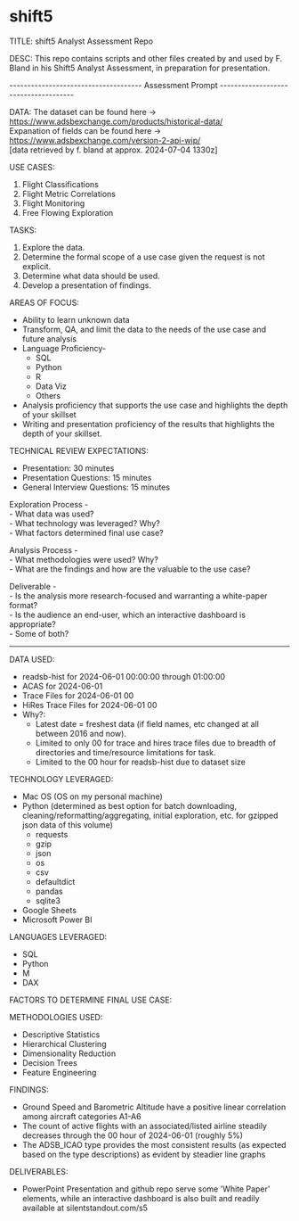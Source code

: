 # shift5
TITLE: shift5 Analyst Assessment Repo

DESC: This repo contains scripts and other files created by and used by F. Bland in his Shift5 Analyst Assessment, in preparation for presentation.


------------------------------------- Assessment Prompt -------------------------------------

DATA: The dataset can be found here -> https://www.adsbexchange.com/products/historical-data/  
Expanation of fields can be found here -> https://www.adsbexchange.com/version-2-api-wip/  
[data retrieved by f. bland at approx. 2024-07-04 1330z]

USE CASES:  
  1) Flight Classifications 
  2) Flight Metric Correlations
  3) Flight Monitoring
  4) Free Flowing Exploration  

TASKS:<br> 
  1) Explore the data.  
  2) Determine the formal scope of a use case given the request is not explicit.  
  3) Determine what data should be used.  
  4) Develop a presentation of findings.

AREAS OF FOCUS:  
  - Ability to learn unknown data  
  - Transform, QA, and limit the data to the needs of the use case and future analysis  
  - Language Proficiency-
    - SQL  
    - Python  
    - R   
    - Data Viz  
    - Others  
  - Analysis proficiency that supports the use case and highlights the depth of your skillset
  - Writing and presentation proficiency of the results that highlights the depth of your skillset.
      
  
TECHNICAL REVIEW EXPECTATIONS:  
  - Presentation: 30 minutes
  - Presentation Questions: 15 minutes
  - General Interview Questions: 15 minutes  

  Exploration Process -  
    - What data was used?  
    - What technology was leveraged? Why?  
    - What factors determined final use case?  

  Analysis Process -  
    - What methodologies were used? Why?  
    - What are the findings and how are the valuable to the use case?  

  Deliverable -  
    - Is the analysis more research-focused and warranting a white-paper format?  
    - Is the audience an end-user, which an interactive dashboard is appropriate?  
    - Some of both?  

---------------------------------------------------------------------------------------------


DATA USED:  
  - readsb-hist for 2024-06-01  00:00:00 through 01:00:00  
  - ACAS for 2024-06-01  
  - Trace Files for 2024-06-01 00  
  - HiRes Trace Files for 2024-06-01 00  
  - Why?:  
    - Latest date = freshest data (if field names, etc changed at all between 2016 and now).  
    - Limited to only 00 for trace and hires trace files due to breadth of directories and time/resource limitations for task.
    - Limited to the 00 hour for readsb-hist due to dataset size

TECHNOLOGY LEVERAGED:  
  - Mac OS (OS on my personal machine)  
  - Python (determined as best option for batch downloading, cleaning/reformatting/aggregating, initial exploration, etc. for gzipped json data of this volume)
    - requests
    - gzip
    - json  
    - os  
    - csv  
    - defaultdict  
    - pandas  
    - sqlite3  
  - Google Sheets  
  - Microsoft Power BI

LANGUAGES LEVERAGED:
  - SQL
  - Python
  - M
  - DAX

FACTORS TO DETERMINE FINAL USE CASE:

METHODOLOGIES USED:
  - Descriptive Statistics  
  - Hierarchical Clustering  
  - Dimensionality Reduction  
  - Decision Trees
  - Feature Engineering  

FINDINGS:
  - Ground Speed and Barometric Altitude have a positive linear correlation among aircraft categories A1-A6  
  - The count of active flights with an associated/listed airline steadily decreases through the 00 hour of 2024-06-01 (roughly 5%)  
  - The ADSB_ICAO type provides the most consistent results (as expected based on the type descriptions) as evident by steadier line graphs  

DELIVERABLES:  
  - PowerPoint Presentation and github repo serve some 'White Paper' elements, while an interactive dashboard is also built and readily available at silentstandout.com/s5
  


